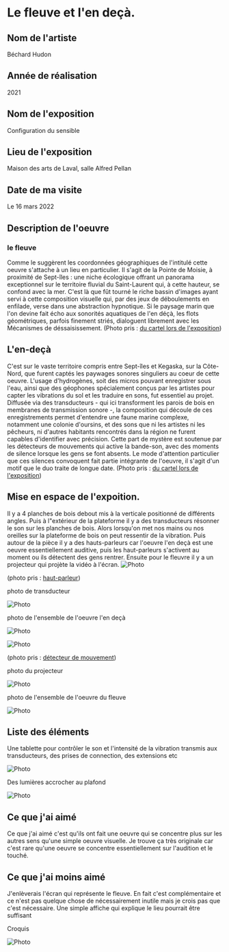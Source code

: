 # Le fleuve et l'en deçà.

## Nom de l'artiste
Béchard Hudon

## Année de réalisation
2021

## Nom de l'exposition
Configuration du sensible

## Lieu de l'exposition
Maison des arts de Laval, salle Alfred Pellan

## Date de ma visite
 Le 16 mars 2022
 
## Description de l'oeuvre 
### le fleuve 
Comme le suggèrent les coordonnées géographiques de l'intitulé cette oeuvre s'attache à un lieu en particulier. Il s'agit de la Pointe de Moisie, à proximité de Sept-îles : une niche écologique offrant un panorama exceptionnel sur le territoire fluvial du Saint-Laurent qui, à cette hauteur, se confond avec la mer. C'est là que fût tourné le riche bassin d'images ayant servi à cette composition visuelle qui, par des jeux de déboulements en enfilade, verse dans une abstraction hypnotique. Si le paysage marin que l'on devine fait écho aux sonorités aquatiques de l'en déçà, les flots géométriques, parfois finement striés, dialoguent librement avec les Mécanismes de déssaisissement. (Photo pris : [du cartel lors de l'exposition](photographies/cartel_fleuve.jpg))

## L'en-deçà
C'est sur le vaste territoire compris entre Sept-îles et Kegaska, sur la Côte-Nord, que furent captés les paywages sonores singuliers au coeur de cette oeuvre. L'usage d'hydrogènes, soit des micros pouvant enregistrer sous l'eau, ainsi que des géophones spécialement conçus par les artistes pour capter les vibrations du sol et les traduire en sons, fut essentiel au projet. Diffusée via des transducteurs - qui ici transforment les parois de bois en membranes de transmission sonore -, la composition qui découle de ces enregistrements permet d'entendre une faune marine complexe, notamment une colonie d'oursins, et des sons que ni les artistes ni les pêcheurs, ni d'autres habitants rencontrés dans la région ne furent capables d'identifier avec précision. Cette part de mystère est soutenue par les détecteurs de mouvements qui active la bande-son, avec des moments de silence lorsque les gens se font absents. Le mode d'attention particulier que ces silences convoquent fait partie intégrante de l'oeuvre, il s'agit d'un motif que le duo traite de longue date. (Photo pris : [du cartel lors de l'exposition](photographies/cartel_l'en_deca.jpg))


## Mise en espace de l'expoition. 
 Il y a 4 planches de bois debout mis à la verticale positionné de différents angles. Puis à l"extérieur de la plateforme il y a des transducteurs résonner le son sur les planches de bois. Alors lorsqu'on met nos mains ou nos oreilles sur la plateforme de bois on peut ressentir de la vibration. Puis autour de la pièce il y a des hauts-parleurs car l'oeuvre l'en deçà est une oeuvre essentiellement auditive, puis les haut-parleurs s'activent au moment ou ils détectent des gens rentrer. Ensuite pour le fleuvre il y a un projecteur qui projète la vidéo à l'écran.
![Photo](photographies/haut_parleur.jfif)

(photo pris : [haut-parleur](https://www.bing.com/images/search?view=detailV2&ccid=AeB35eIM&id=1A717D70295F699CA2176538AA69500410DB9E37&thid=OIP.AeB35eIMn2ZFG3sxKG4JggHaFT&mediaurl=https%3a%2f%2fwww.pmclab.fr%2fwp-content%2fuploads%2fTop-10-Des-Meilleurs-Haut-parleurs-De-Moniteur-De-Studio-USB-1024x733.jpg&cdnurl=https%3a%2f%2fth.bing.com%2fth%2fid%2fR.01e077e5e20c9f66451b7b31286e0982%3frik%3dN57bEARQaao4ZQ%26pid%3dImgRaw%26r%3d0&exph=733&expw=1024&q=haut+parleur+d%27une+t%c3%a9l%c3%a9vision+photo&simid=607999079721220629&FORM=IRPRST&ck=10BF982EC67A1B8888C2B858212BD171&selectedIndex=0&ajaxhist=0&ajaxserp=0))

photo de transducteur

![Photo](photographies/transducteurs.jpg)

photo de l'ensemble de l'oeuvre l'en deçà

![Photo](photographies/ensemble_oeuvre.jpg)

![Photo](photographies/detecteur_de_mouvement.jfif)

(photo pris : [détecteur de mouvement](https://www.bing.com/images/search?view=detailV2&ccid=aBpkTaAh&id=75BC1AAEF17FF98CB9CAAD56332E368F5A94D462&thid=OIP.aBpkTaAhi5klmHcUeNr_IQHaE8&mediaurl=https%3a%2f%2fwww.securitasdirect.fr%2fsites%2fdefault%2ffiles%2fdetecteurs-mouvement-image-fonctionnement.jpg&cdnurl=https%3a%2f%2fth.bing.com%2fth%2fid%2fR.681a644da0218b992598771478daff21%3frik%3dYtSUWo82LjNWrQ%26pid%3dImgRaw%26r%3d0&exph=427&expw=640&q=d%c3%a9tecteur+de+mouvement+photographique&simid=608008666091043046&FORM=IRPRST&ck=9A4AE1E52BB430776B83D8CE3D742A44&selectedIndex=0&idpp=overlayview&ajaxhist=0&ajaxserp=0))

photo du projecteur

![Photo](photographies/projecteurs.jpg)

photo de l'ensemble de l'oeuvre du fleuve

![Photo](photographies/ensemble_oeuvre_fleuve.jpg)

## Liste des éléments
Une tablette pour contrôler le son et l'intensité de la vibration transmis aux transducteurs, des prises de connection, des extensions etc

![Photo](photographies/centre_de_controle.jpg)

Des lumières accrocher au plafond 

![Photo](photographies/lumiere.jpg)


## Ce que j'ai aimé
Ce que j'ai aimé c'est qu'ils ont fait une oeuvre qui se concentre plus sur les autres sens qu'une simple oeuvre visuelle. Je trouve ça très originale car c'est rare qu'une oeuvre se concentre essentiellement sur l'audition et le touché. 

## Ce que j'ai moins aimé 
J'enlèverais l'écran qui représente le fleuve. En fait c'est complémentaire et ce n'est pas quelque chose de nécessairement inutile mais je crois pas que c'est nécessaire. Une simple affiche qui explique le lieu pourrait être suffisant

Croquis

![Photo](croquis/croquis_configuration_sensible.jpg)
